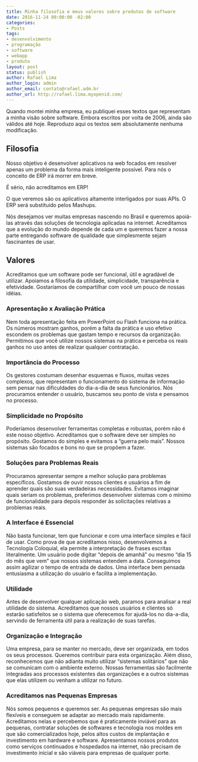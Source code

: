 ```yaml
---
title: Minha filosofia e meus valores sobre produtos de software
date: 2016-11-24 00:00:00 -02:00
categories:
- Posts
tags:
- desenvolvimento
- programação
- software
- webapp
- produto
layout: post
status: publish
author: Rafael Lima
author_login: admin
author_email: contato@rafael.adm.br
author_url: http://rafael.lima.myopenid.com/
---
```


Quando montei minha empresa, eu publiquei esses textos que representam a minha visão sobre software. Embora escritos por volta de 2006, ainda são válidos até hoje. Reproduzo aqui os textos sem absolutamente nenhuma modificação.

## Filosofia

Nosso objetivo é desenvolver aplicativos na web focados em resolver apenas um problema da forma mais inteligente possível. Para nós o conceito de ERP irá morrer em breve.



É sério, não acreditamos em ERP!



O que veremos são os aplicativos altamente interligados por suas APIs. O ERP será substituido pelos Mashups.



Nós desejamos ver muitas empresas nascendo no Brasil e queremos apoiá-las através das soluções de tecnologia aplicadas na internet. Acreditamos que a evolução do mundo depende de cada um e queremos fazer a nossa parte entregando software de qualidade que simplesmente sejam fascinantes de usar.

## Valores

Acreditamos que um software pode ser funcional, útil e agradável de utilizar. Apoiamos a filosofia da utilidade, simplicidade, transparência e efetividade. Gostaríamos de compartilhar com você um pouco de nossas idéias.



### Apresenta&ccedil;&atilde;o x Avalia&ccedil;&atilde;o Pr&aacute;tica

Nem toda apresentação feita em PowerPoint ou Flash funciona na prática. Os números mostram ganhos, porém a falta da prática e uso efetivo escondem os problemas que gastam tempo e recursos da organização. Permitimos que você utilize nossos sistemas na prática e perceba os reais ganhos no uso antes de realizar qualquer contratação.



### Import&acirc;ncia do Processo

Os gestores costumam desenhar esquemas e fluxos, muitas vezes complexos, que representam o funcionamento do sistema de informação sem pensar nas dificuldades do dia-a-dia de seus funcionários. Nós procuramos entender o usuário, buscamos seu ponto de vista e pensamos no processo.



### Simplicidade no Prop&oacute;sito

Poderíamos desenvolver ferramentas completas e robustas, porém não é este nosso objetivo. Acreditamos que o software deve ser simples no propósito. Gostamos do simples e evitamos a “guerra pelo mais”. Nossos sistemas são focados e bons no que se propõem a fazer.



### Solu&ccedil;&otilde;es para Problemas Reais

Procuramos apresentar sempre a melhor solução para problemas específicos. Gostamos de ouvir nossos clientes e usuários a fim de aprender quais são suas verdadeiras necessidades. Evitamos imaginar quais seriam os problemas, preferimos desenvolver sistemas com o mínimo de funcionalidade para depois responder às solicitações relativas a problemas reais.



### A Interface &eacute; Essencial

Não basta funcionar, tem que funcionar e com uma interface simples e fácil de usar. Como prova de que acreditamos nisso, desenvolvemos a Tecnologia Coloquial, ela permite a interpretação de frases escritas literalmente. Um usuário pode digitar “depois de amanhã” ou mesmo “dia 15 do mês que vem” que nossos sistemas entendem a data. Conseguimos assim agilizar o tempo de entrada de dados. Uma interface bem pensada entusiasma a utilização do usuário e facilita a implementação.



### Utilidade

Antes de desenvolver qualquer aplicação web, paramos para analisar a real utilidade do sistema. Acreditamos que nossos usuários e clientes só estarão satisfeitos se o sistema que oferecemos for ajudá-los no dia-a-dia, servindo de ferramenta útil para a realização de suas tarefas.



### Organiza&ccedil;&atilde;o e Integra&ccedil;&atilde;o

Uma empresa, para se manter no mercado, deve ser organizada, em todos os seus processos. Queremos contribuir para esta organização. Além disso, reconhecemos que não adianta muito utilizar “sistemas solitários” que não se comunicam com o ambiente externo. Nossas ferramentas são facilmente integradas aos processos existentes das organizações e a outros sistemas que elas utilizem ou venham a utilizar no futuro.



### Acreditamos nas Pequenas Empresas

Nós somos pequenos e queremos ser. As pequenas empresas são mais flexíveis e conseguem se adaptar ao mercado mais rapidamente. Acreditamos nelas e percebemos que é praticamente inviável para as pequenas, contratar soluções de softwares e tecnologia nos moldes em que são comercializados hoje, pelos altos custos de implantação e investimento em hardware e software. Apresentamos nossos produtos como serviços continuados e hospedados na internet, não precisam de investimento inicial e são viáveis para empresas de qualquer porte.

